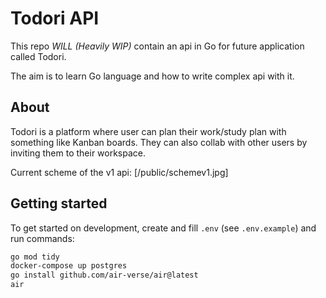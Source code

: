 # Todori API

This repo _WILL (Heavily WIP)_ contain an api in Go for future application called Todori.

The aim is to learn Go language and how to write complex api with it.

## About

Todori is a platform where user can plan their work/study plan with something like Kanban boards. They can also collab with other users by inviting them to their workspace.

Current scheme of the v1 api: [/public/schemev1.jpg]

## Getting started

To get started on development, create and fill `.env` (see `.env.example`) and run commands:

```bash
go mod tidy
docker-compose up postgres
go install github.com/air-verse/air@latest
air
```
